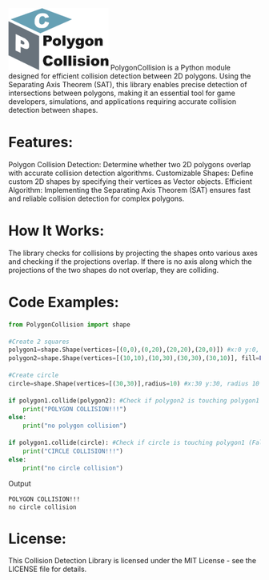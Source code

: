 <img src="logo.png" width="200"/>
PolygonCollision is a Python module designed for efficient collision detection between 2D polygons. Using the Separating Axis Theorem (SAT), this library enables precise detection of intersections between polygons, making it an essential tool for game developers, simulations, and applications requiring accurate collision detection between shapes.

# Features:
Polygon Collision Detection: Determine whether two 2D polygons overlap with accurate collision detection algorithms.
Customizable Shapes: Define custom 2D shapes by specifying their vertices as Vector objects.
Efficient Algorithm: Implementing the Separating Axis Theorem (SAT) ensures fast and reliable collision detection for complex polygons.

# How It Works:
The library checks for collisions by projecting the shapes onto various axes and checking if the projections overlap. If there is no axis along which the projections of the two shapes do not overlap, they are colliding.

# Code Examples:
```Python
from PolygonCollision import shape

#Create 2 squares
polygon1=shape.Shape(vertices=[(0,0),(0,20),(20,20),(20,0)]) #x:0 y:0, size 20
polygon2=shape.Shape(vertices=[(10,10),(10,30),(30,30),(30,10)], fill=False) #x:10 y:10, size 20, outline shape

#Create circle
circle=shape.Shape(vertices=[(30,30)],radius=10) #x:30 y:30, radius 10

if polygon1.collide(polygon2): #Check if polygon2 is touching polygon1 (True)
    print("POLYGON COLLISION!!!")
else:
    print("no polygon collision")

if polygon1.collide(circle): #Check if circle is touching polygon1 (False)
    print("CIRCLE COLLISION!!!")
else:
    print("no circle collision")
```
Output
```Output
POLYGON COLLISION!!!
no circle collision
```
# License:
This Collision Detection Library is licensed under the MIT License - see the LICENSE file for details.